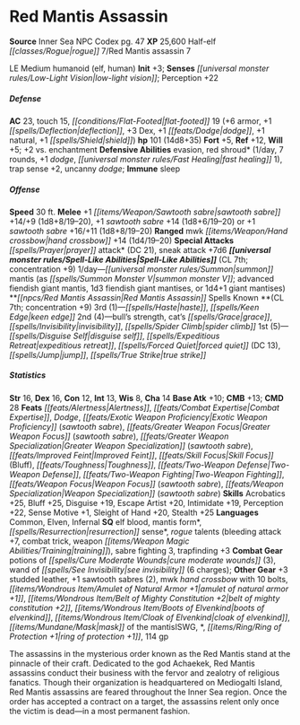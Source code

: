 ﻿---
cssclass: [monsters]
title1: Red Mantis Assassin
title2: Red Mantis Assassin
CR: 13
sources:
- name: Inner Sea NPC Codex
  page: 47
  link: http://paizo.com/products/btpy92lj?Pathfinder-Campaign-Setting-Inner-Sea-NPC-Codex
XP: 25600
race: Half-elf
classes:
- rogue 7
- Red Mantis assassin 7
alignment: LE
size: Medium
type: humanoid
subtypes:
- elf
- human
initiative:
  bonus: 3
senses:
  low-light vision: true
AC:
  AC: 23
  touch: 15
  flat_footed: 19
  components:
    armor: 6
    deflection: 1
    dex: 3
    dodge: 1
    natural: 1
    shield: 1
HP:
  HP: 101
  long: 14d8+35
saves:
  fort: 5
  ref: 12
  will: 5
  other: +2 vs. enchantment
defensive_abilities:
- evasion
- red shroud (1/day, 7 rounds, +1 dodge, fast healing 1)
- trap sense +2
- uncanny dodge
immunities:
- sleep
speeds:
  base: 30
attacks:
  melee:
  - - text: +1 sawtooth sabre +14/+9 (1d8+8/19-20)
      entries:
      - - damage: 1d8+8
          crit_range: 19-20
      attack: +1 sawtooth sabre
      bonus:
      - 14
      - 9
    - text: +1 sawtooth sabre +14 (1d8+6/19-20)
      entries:
      - - damage: 1d8+6
          crit_range: 19-20
      attack: +1 sawtooth sabre
      bonus:
      - 14
  - - text: +1 sawtooth sabre +16/+11 (1d8+8/19-20)
      entries:
      - - damage: 1d8+8
          crit_range: 19-20
      attack: +1 sawtooth sabre
      bonus:
      - 16
      - 11
  ranged:
  - - text: mwk hand crossbow +14 (1d4/19-20)
      entries:
      - - damage: 1d4
          crit_range: 19-20
      attack: mwk hand crossbow
      bonus:
      - 14
  special:
  - prayer attack (DC 21)
  - sneak attack +7d6
spell_like_abilities:
  entries:
  - name: summon mantis
    source: default
    freq: 1/day
    paren_text: as summon monster V; advanced fiendish giant mantis, 1d3 fiendish
      giant mantises, or 1d4+1 giant mantises
  sources:
  - name: default
    CL: 7
    concentration: 9
spells:
  entries:
  - name: haste
    source: Red Mantis Assassin
    level: 3
  - name: keen edge
    source: Red Mantis Assassin
    level: 3
  - name: bull's strength
    source: Red Mantis Assassin
    level: 2
  - name: cat's grace
    source: Red Mantis Assassin
    level: 2
  - name: invisibility
    source: Red Mantis Assassin
    level: 2
  - name: spider climb
    source: Red Mantis Assassin
    level: 2
  - name: disguise self
    source: Red Mantis Assassin
    level: 1
  - name: expeditious retreat
    source: Red Mantis Assassin
    level: 1
  - superscripts:
    - UM
    name: forced quiet
    source: Red Mantis Assassin
    level: 1
    DC: 13
  - name: jump
    source: Red Mantis Assassin
    level: 1
  - name: true strike
    source: Red Mantis Assassin
    level: 1
  sources:
  - name: Red Mantis Assassin
    type: known
    CL: 7
    concentration: 9
    slots:
      3: 1
      2: 4
      1: 5
ability_scores:
  STR: 16
  DEX: 16
  CON: 12
  INT: 13
  WIS: 8
  CHA: 14
BAB: 10
CMB: 13
CMD: 28
feats:
- name: Alertness
- name: Combat Expertise
- name: Dodge
- name: Exotic Weapon Proficiency (sawtooth sabre)
- name: Greater Weapon Focus (sawtooth sabre)
- name: Greater Weapon Specialization (sawtooth sabre)
- name: Improved Feint
- name: Skill Focus (Bluff)
- name: Toughness
- name: Two-Weapon Defense
- name: Two-Weapon Fighting
- name: Weapon Focus (sawtooth sabre)
- name: Weapon Specialization (sawtooth sabre)
skills:
  Acrobatics: 25
  Bluff: 25
  Disguise: 19
  Escape Artist: 20
  Intimidate: 19
  Perception: 22
  Sense Motive: 1
  Sleight of Hand: 20
  Stealth: 25
languages:
- Common
- Elven
- Infernal
special_qualities:
- elf blood
- mantis form
- resurrection sense
- rogue talents (bleeding attack +7, combat trick, weapon training)
- sabre fighting 3
- trapfinding +3
gear:
  combat:
  - potions of cure moderate wounds (3)
  - wand of see invisibility (6 charges)
  other:
  - +3 studded leather
  - +1 sawtooth sabres (2)
  - mwk hand crossbow with 10 bolts
  - amulet of natural armor +1
  - belt of mighty constitution +2
  - boots of elvenkind
  - cloak of elvenkind
  - mask of the mantis
  - ring of protection +1
  - 114 gp
desc_long: The assassins in the mysterious order known as the Red Mantis stand at
  the pinnacle of their craft. Dedicated to the god Achaekek, Red Mantis assassins
  conduct their business with the fervor and zealotry of religious fanatics. Though
  their organization is headquartered on Mediogalti Island, Red Mantis assassins are
  feared throughout the Inner Sea region. Once the order has accepted a contract on
  a target, the assassins relent only once the victim is dead-in a most permanent
  fashion.

---

# Red Mantis Assassin

**Source** Inner Sea NPC Codex pg. 47
**XP** 25,600
Half-elf _[[classes/Rogue|rogue]]_ 7/Red Mantis assassin 7

LE Medium humanoid (elf, human)
**Init** +3; **Senses** _[[universal monster rules/Low-Light Vision|low-light vision]]_; Perception +22

##### Defense

**AC** 23, touch 15, _[[conditions/Flat-Footed|flat-footed]]_ 19 (+6 armor, +1 _[[spells/Deflection|deflection]]_, +3 Dex, +1 _[[feats/Dodge|dodge]]_, +1 natural, +1 _[[spells/Shield|shield]]_)
**hp** 101 (14d8+35)
**Fort** +5, **Ref** +12, **Will** +5; +2 vs. enchantment
**Defensive Abilities** evasion, red shroud* (1/day, 7 rounds, +1 _dodge_, _[[universal monster rules/Fast Healing|fast healing]]_ 1), trap sense +2, uncanny _dodge_; **Immune** sleep

##### Offense
**Speed** 30 ft.
**Melee** +1 _[[items/Weapon/Sawtooth sabre|sawtooth sabre]]_ +14/+9 (1d8+8/19–20), +1 _sawtooth sabre_ +14 (1d8+6/19–20) or +1 _sawtooth sabre_ +16/+11 (1d8+8/19–20)
**Ranged** mwk _[[items/Weapon/Hand crossbow|hand crossbow]]_ +14 (1d4/19–20)
**Special Attacks** _[[spells/Prayer|prayer]]_ attack* (DC 21), sneak attack +7d6
**_[[universal monster rules/Spell-Like Abilities|Spell-Like Abilities]]_** (CL 7th; concentration +9)
1/day—_[[universal monster rules/Summon|summon]]_ mantis (as _[[spells/Summon Monster V|summon monster V]]_; advanced fiendish giant mantis, 1d3 fiendish giant mantises, or 1d4+1 giant mantises)
**_[[npcs/Red Mantis Assassin|Red Mantis Assassin]]_ Spells Known **(CL 7th; concentration +9)
3rd (1)—_[[spells/Haste|haste]]_, _[[spells/Keen Edge|keen edge]]_
2nd (4)—bull’s strength, cat’s _[[spells/Grace|grace]]_, _[[spells/Invisibility|invisibility]]_, _[[spells/Spider Climb|spider climb]]_
1st (5)—_[[spells/Disguise Self|disguise self]]_, _[[spells/Expeditious Retreat|expeditious retreat]]_, _[[spells/Forced Quiet|forced quiet]]_ (DC 13), _[[spells/Jump|jump]]_, _[[spells/True Strike|true strike]]_

##### Statistics
**Str** 16, **Dex** 16, **Con** 12, **Int** 13, **Wis** 8, **Cha** 14
**Base Atk** +10; **CMB** +13; **CMD** 28
**Feats** _[[feats/Alertness|Alertness]]_, _[[feats/Combat Expertise|Combat Expertise]]_, _Dodge_, _[[feats/Exotic Weapon Proficiency|Exotic Weapon Proficiency]]_ (_sawtooth sabre_), _[[feats/Greater Weapon Focus|Greater Weapon Focus]]_ (_sawtooth sabre_), _[[feats/Greater Weapon Specialization|Greater Weapon Specialization]]_ (_sawtooth sabre_), _[[feats/Improved Feint|Improved Feint]]_, _[[feats/Skill Focus|Skill Focus]]_ (Bluff), _[[feats/Toughness|Toughness]]_, _[[feats/Two-Weapon Defense|Two-Weapon Defense]]_, _[[feats/Two-Weapon Fighting|Two-Weapon Fighting]]_, _[[feats/Weapon Focus|Weapon Focus]]_ (_sawtooth sabre_), _[[feats/Weapon Specialization|Weapon Specialization]]_ (_sawtooth sabre_)
**Skills** Acrobatics +25, Bluff +25, Disguise +19, Escape Artist +20, Intimidate +19, Perception +22, Sense Motive +1, Sleight of Hand +20, Stealth +25
**Languages** Common, Elven, Infernal
**SQ** elf blood, mantis form*, _[[spells/Resurrection|resurrection]]_ sense*, _rogue_ talents (bleeding attack +7, combat trick, weapon _[[items/Weapon Magic Abilities/Training|training]]_), sabre fighting 3, trapfinding +3
**Combat Gear** potions of _[[spells/Cure Moderate Wounds|cure moderate wounds]]_ (3), wand of _[[spells/See Invisibility|see invisibility]]_ (6 charges); **Other Gear** +3 studded leather, +1 sawtooth sabres (2), mwk _hand crossbow_ with 10 bolts, _[[items/Wondrous Item/Amulet of Natural Armor +1|amulet of natural armor +1]]_, _[[items/Wondrous Item/Belt of Mighty Constitution +2|belt of mighty constitution +2]]_, _[[items/Wondrous Item/Boots of Elvenkind|boots of elvenkind]]_, _[[items/Wondrous Item/Cloak of Elvenkind|cloak of elvenkind]]_, _[[items/Mundane/Mask|mask]]_ of the mantisISWG, *, _[[items/Ring/Ring of Protection +1|ring of protection +1]]_, 114 gp

The assassins in the mysterious order known as the Red Mantis stand at the pinnacle of their craft. Dedicated to the god Achaekek, Red Mantis assassins conduct their business with the fervor and zealotry of religious fanatics. Though their organization is headquartered on Mediogalti Island, Red Mantis assassins are feared throughout the Inner Sea region. Once the order has accepted a contract on a target, the assassins relent only once the victim is dead—in a most permanent fashion.